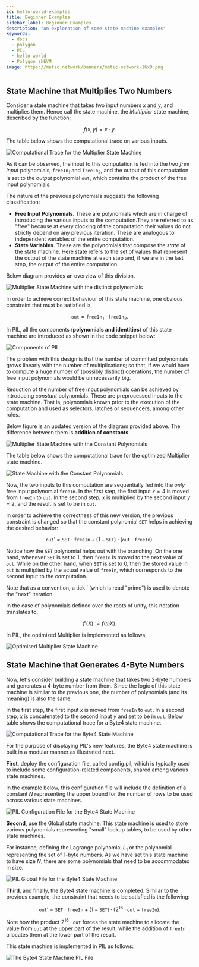 ```yaml
---
id: hello-world-examples
title: Beginner Examples
sidebar_label: Beginner Examples
description: "An exploration of some state machine examples"
keywords:
  - docs
  - polygon
  - PIL
  - hello world
  - Polygon zkEVM
image: https://matic.network/banners/matic-network-16x9.png
---
```


## State Machine that Multiplies Two Numbers

Consider a state machine that takes two input numbers $x$ and $y$, and multiplies them. Hence call the state machine, the _Multiplier_ state machine, described by the function;

$$
f(x,y) = x \cdot y.
$$

The table below shows the computational trace on various inputs.

![Computational Trace for the Multiplier State Machine](figures/fig5-tbl-mltpl-sm.png)

As it can be observed, the input to this computation is fed into the two _free input_ polynomials, $\texttt{freeIn}_1$ and $\texttt{freeIn}_2$, and the output of this computation is set to the _output_ polynomial $\texttt{out}$, which contains the product of the free input polynomials.

The nature of the previous polynomials suggests the following classification:

- $\textbf{Free Input Polynomials}$. These are polynomials which are in charge of introducing the various inputs to the computation.They are referred to as "free" because at every clocking of the computation their values do not strictly depend on any previous iteration. These are analogous to independent variables of the entire computation.
- $\textbf{State Variables}$. These are the polynomials that compose the _state_ of the state machine. Here state refers to the set of values that represent the output of the state machine at each step and, if we are in the last step, the output of the entire computation.

Below diagram provides an overview of this division.

![Multiplier State Machine with the distinct polynomials](figures/fig6-dstnct-pols-mltpl-sm.png)

In order to achieve correct behaviour of this state machine, one obvious constraint that must be satisfied is,

$$
\texttt{out} = \texttt{freeIn}_1 \cdot \texttt{freeIn}_2.
$$

In PIL, all the components (**polynomials and identities**) of this state machine are introduced as shown in the code snippet below:

![Components of PIL](figures/fig7-cd-exrpt-1.png)

The problem with this design is that the number of committed polynomials grows linearly with the number of multiplications; so that, if we would have to compute a huge number of (possibly distinct) operations, the number of free input polynomials would be unnecessarily big.

Reduction of the number of free input polynomials can be achieved by introducing _constant_ polynomials. These are preprocessed inputs to the state machine. That is, polynomials known prior to the execution of the computation and used as selectors, latches or sequencers, among other roles.

Below figure is an updated version of the diagram provided above. The difference between them is **addition of constants**.

![Multiplier State Machine with the Constant Polynomials](figures/fig8-cnstnt-pols-mltpl-sm.png)

The table below shows the computational trace for the optimized Multiplier state machine.

![State Machine with the Constant Polynomials](figures/fig8-tbl-stp-mltpl-sm.png)

Now, the two inputs to this computation are sequentially fed into the _only_ free input polynomial $\texttt{freeIn}$. In the first step, the first input $x=4$ is moved from $\texttt{freeIn}$ to $\texttt{out}$. In the second step, $x$ is multiplied by the second input $y=2$, and the result is set to be in $\texttt{out}$.

In order to achieve the correctness of this new version, the previous constraint is changed so that the constant polynomial $\texttt{SET}$ helps in achieving the desired behavior:

$$
\texttt{out}' = \texttt{SET} \cdot \texttt{freeIn} + (1 - \texttt{SET}) \cdot (\texttt{out} \cdot \texttt{freeIn}).
$$

Notice how the $\texttt{SET}$ polynomial helps out with the branching. On the one hand, whenever $\texttt{SET}$ is set to $1$, then $\texttt{freeIn}$ is moved to the next value of $\texttt{out}$. While on the other hand, when $\texttt{SET}$ is set to $0$, then the stored value in $\texttt{out}$ is multiplied by the actual value of $\texttt{freeIn}$, which corresponds to the second input to the computation.

Note that as a convention, a tick $'$ (which is read "prime") is used to denote the "next" iteration.

In the case of polynomials defined over the roots of unity, this notation translates to,

$$
f'(X) := f(\omega X).
$$

In PIL, the optimized Multiplier is implemented as follows,

![Optimised Multiplier State Machine](figures/fig8cd-optmsd-mltpl-sm.png)

## State Machine that Generates 4-Byte Numbers

Now, let's consider building a state machine that takes two $2$-byte numbers and generates a $4$-byte number from them. Since the logic of this state machine is similar to the previous one, the number of polynomials (and its meaning) is also the same.

In the first step, the first input $x$ is moved from $\texttt{freeIn}$ to $\texttt{out}$. In a second step, $x$ is concatenated to the second input $y$ and set to be in $\texttt{out}$. Below table shows the computational trace for a Byte4 state machine.

![Computational Trace for the Byte4 State Machine](figures/fig9-cmpt-trc-byte-sm.png)

For the purpose of displaying PIL's new features, the Byte4 state machine is built in a modular manner as illustrated next.

**First**, deploy the configuration file, called config.pil, which is typically used to include some configuration-related components, shared among various state machines.

In the example below, this configuration file will include the definition of a constant $N$ representing the upper bound for the number of rows to be used across various state machines.

![PIL Configuration File for the Byte4 State Machine](figures/fig10cd-pil-config-byte-sm.png)

**Second**, use the Global state machine. This state machine is used to store various polynomials representing "small" lookup tables, to be used by other state machines.

For instance, defining the Lagrange polynomial $L_1$ or the polynomial representing the set of $1$-byte numbers. As we have set this state machine to have size $N$, there are some polynomials that need to be accommodated in size.

![PIL Global File for the Byte4 State Machine](figures/fig11-pil-glbl-byte-sm.png)

**Third**, and finally, the Byte4 state machine is completed. Similar to the previous example, the constraint that needs to be satisfied is the following:

$$
\texttt{out}' = \texttt{SET} \cdot \texttt{freeIn} + (1 - \texttt{SET}) \cdot (2^{16} \cdot \texttt{out} + \texttt{freeIn}).
$$

Note how the product $2^{16} \cdot \texttt{out}$ forces the state machine to allocate the value from $\texttt{out}$ at the upper part of the result, while the addition of $\texttt{freeIn}$ allocates them at the lower part of the result.

This state machine is implemented in PIL as follows:

![The Byte4 State Machine PIL File](figures/fig12-pil-code-byte-sm.png)
